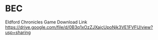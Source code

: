 # BEC
Eldford Chronicles
Game Download Link
https://drive.google.com/file/d/0B3q1xOzZJXajcUpoNjk3VE1FVFU/view?usp=sharing
